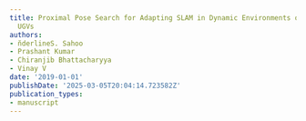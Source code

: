 ```yaml
---
title: Proximal Pose Search for Adapting SLAM in Dynamic Environments on Slow Moving
  UGVs
authors:
- n̆derlineS. Sahoo
- Prashant Kumar
- Chiranjib Bhattacharyya
- Vinay V
date: '2019-01-01'
publishDate: '2025-03-05T20:04:14.723582Z'
publication_types:
- manuscript
---
```

